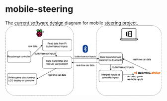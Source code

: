 # mobile-steering
The current software design diagram for mobile steering project.
![diagram](./media/module_diagram.png)
